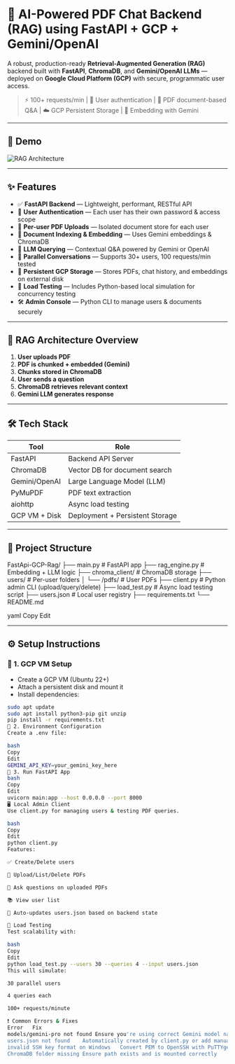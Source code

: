 # 🚀 AI-Powered PDF Chat Backend (RAG) using FastAPI + GCP + Gemini/OpenAI

A robust, production-ready **Retrieval-Augmented Generation (RAG)** backend built with **FastAPI**, **ChromaDB**, and **Gemini/OpenAI LLMs** — deployed on **Google Cloud Platform (GCP)** with secure, programmatic user access.

> ⚡️ 100+ requests/min | 🔐 User authentication | 📄 PDF document-based Q&A | ☁️ GCP Persistent Storage | 🧠 Embedding with Gemini

---

## 📸 Demo

![RAG Architecture](https://github.com/yourusername/your-repo/assets/rag_architecture_demo.png)

---

## ✨ Features

- ✅ **FastAPI Backend** — Lightweight, performant, RESTful API
- 🔐 **User Authentication** — Each user has their own password & access scope
- 📄 **Per-user PDF Uploads** — Isolated document store for each user
- 🔎 **Document Indexing & Embedding** — Uses Gemini embeddings & ChromaDB
- 🤖 **LLM Querying** — Contextual Q&A powered by Gemini or OpenAI
- 💬 **Parallel Conversations** — Supports 30+ users, 100 requests/min tested
- 📁 **Persistent GCP Storage** — Stores PDFs, chat history, and embeddings on external disk
- 🧪 **Load Testing** — Includes Python-based local simulation for concurrency testing
- 🛠️ **Admin Console** — Python CLI to manage users & documents securely

---

## 🧠 RAG Architecture Overview

1. **User uploads PDF**
2. **PDF is chunked + embedded (Gemini)**
3. **Chunks stored in ChromaDB**
4. **User sends a question**
5. **ChromaDB retrieves relevant context**
6. **Gemini LLM generates response**

---

## 🛠️ Tech Stack

| Tool        | Role                         |
|-------------|------------------------------|
| FastAPI     | Backend API Server           |
| ChromaDB    | Vector DB for document search|
| Gemini/OpenAI | Large Language Model (LLM)  |
| PyMuPDF     | PDF text extraction          |
| aiohttp     | Async load testing           |
| GCP VM + Disk | Deployment + Persistent Storage |

---

## 📂 Project Structure

FastApi-GCP-Rag/
├── main.py # FastAPI app
├── rag_engine.py # Embedding + LLM logic
├── chroma_client/ # ChromaDB storage
├── users/ # Per-user folders
│ └── <username>/pdfs/ # User PDFs
├── client.py # Python admin CLI (upload/query/delete)
├── load_test.py # Async load testing script
├── users.json # Local user registry
├── requirements.txt
└── README.md

yaml
Copy
Edit

---

## ⚙️ Setup Instructions

### 🔧 1. GCP VM Setup
- Create a GCP VM (Ubuntu 22+)
- Attach a persistent disk and mount it
- Install dependencies:
```bash
sudo apt update
sudo apt install python3-pip git unzip
pip install -r requirements.txt
🔑 2. Environment Configuration
Create a .env file:

bash
Copy
Edit
GEMINI_API_KEY=your_gemini_key_here
🚀 3. Run FastAPI App
bash
Copy
Edit
uvicorn main:app --host 0.0.0.0 --port 8000
🖥️ Local Admin Client
Use client.py for managing users & testing PDF queries.

bash
Copy
Edit
python client.py
Features:

✅ Create/Delete users

📁 Upload/List/Delete PDFs

💬 Ask questions on uploaded PDFs

📚 View user list

🔐 Auto-updates users.json based on backend state

🧪 Load Testing
Test scalability with:

bash
Copy
Edit
python load_test.py --users 30 --queries 4 --input users.json
This will simulate:

30 parallel users

4 queries each

100+ requests/minute

❗ Common Errors & Fixes
Error	Fix
models/gemini-pro not found	Ensure you're using correct Gemini model name (e.g., gemini-1.5-pro-002)
users.json not found	Automatically created by client.py or add manually
invalid SSH key format on Windows	Convert PEM to OpenSSH with PuTTYgen or use correct .ppk
ChromaDB folder missing	Ensure path exists and is mounted correctly
